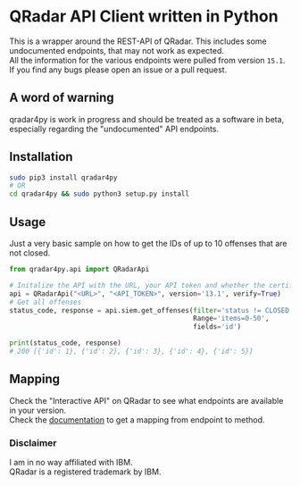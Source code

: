 # QRadar API Client written in Python

This is a wrapper around the REST-API of QRadar. This includes some undocumented endpoints, that may not work as expected.  
All the information for the various endpoints were pulled from version `15.1`.  
If you find any bugs please open an issue or a pull request. 

## A word of warning

qradar4py is work in progress and should be treated as a software in beta, especially regarding the "undocumented" API endpoints.

## Installation
```bash
sudo pip3 install qradar4py
# OR
cd qradar4py && sudo python3 setup.py install
```

## Usage

Just a very basic sample on how to get the IDs of up to 10 offenses that are not closed.

```python
from qradar4py.api import QRadarApi

# Initalize the API with the URL, your API token and whether the certificate should be checked.
api = QRadarApi("<URL>", "<API_TOKEN>", version='13.1', verify=True)
# Get all offenses
status_code, response = api.siem.get_offenses(filter='status != CLOSED', 
                                              Range='items=0-50', 
                                              fields='id')

print(status_code, response)
# 200 [{'id': 1}, {'id': 2}, {'id': 3}, {'id': 4}, {'id': 5}]

```

## Mapping

Check the "Interactive API" on QRadar to see what endpoints are available in your version.  
Check the [documentation](documentation.md) to get a mapping from endpoint to method.

### Disclaimer

I am in no way affiliated with IBM.  
QRadar is a registered trademark by IBM.
